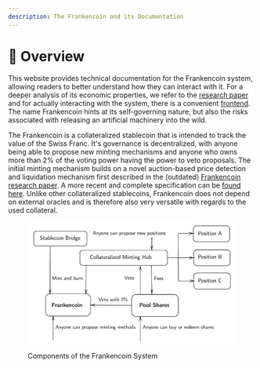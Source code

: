 ```yaml
---
description: The Frankencoin and its Documentation
---
```


# 🧀 Overview

This website provides technical documentation for the Frankencoin system, allowing readers to better understand how they can interact with it. For a deeper analysis of its economic properties, we refer to the [research paper](https://frankencoin.com/thesis-preprint-frankencoin.pdf) and for actually interacting with the system, there is a convenient [frontend](https://frankencoin.com). The name Frankencoin hints at its self-governing nature, but also the risks associated with releasing an artificial machinery into the wild.

The Frankencoin is a collateralized stablecoin that is intended to track the value of the Swiss Franc. It's governance is decentralized, with anyone being able to propose new minting mechanisms and anyone who owns more than 2% of the voting power having the power to veto proposals. The initial minting mechanism builds on a novel auction-based price detection and liquidation mechanism first described in the (outdated) [Frankencoin research paper](https://www.snb.ch/n/mmr/reference/sem\_2022\_06\_03\_maire/source/sem\_2022\_06\_03\_maire.n.pdf). A more recent and complete specification can be [found here](https://frankencoin.com/thesis-preprint-frankencoin.pdf). Unlike other collateralized stablecoins, Frankencoin does not depend on external oracles and is therefore also very versatile with regards to the used collateral.

<figure><img src=".gitbook/assets/image (1) (1).png" alt=""><figcaption><p>Components of the Frankencoin System</p></figcaption></figure>

